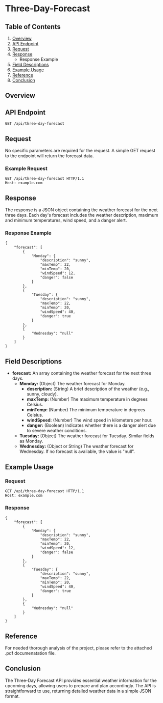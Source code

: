 # Three-Day-Forecast

## Table of Contents

1. [Overview](#Overview)
2. [API Endpoint](#API-Endpoint)
3. [Request](#Request)
4. [Response](#Response)
	- Response Example
5. [Field Descriptions](#Field-Descriptions)
6. [Example Usage](#Example-Usage)
7. [Reference](#Reference)
8. [Conclusion](#Conclusion)

## Overview

## API Endpoint
```
GET /api/three-day-forecast
```

## Request

No specific parameters are required for the request. A simple GET request to the endpoint will return the forecast data.

### Example Request
```
GET /api/three-day-forecast HTTP/1.1
Host: example.com
```

## Response

The response is a JSON object containing the weather forecast for the next three days. Each day's forecast includes the weather description, maximum and minimum temperatures, wind speed, and a danger alert.

### Response Example
```
{
	"forecast": [ 
		{
			"Monday": { 
        		"description": "sunny",
        		"maxTemp": 22,
        		"minTemp": 20,
        		"windSpeed": 12,
        		"danger": false
        	}
    	},
    	{
    		"Tuesday": {
    			"description": "sunny",
        		"maxTemp": 22,
        		"minTemp": 20,
        		"windSpeed": 40,
        		"danger": true
        	}
    	},
    	{
    		"Wednesday": "null"
    	}
	]
}
```


## Field Descriptions

- **forecast:** An array containing the weather forecast for the next three days.
  - **Monday:** (Object) The weather forecast for Monday.
    - **description:** (String) A brief description of the weather (e.g., sunny, cloudy).
    - **maxTemp:** (Number) The maximum temperature in degrees Celsius.
    - **minTemp:** (Number) The minimum temperature in degrees Celsius.
    - **windSpeed:** (Number) The wind speed in kilometers per hour.
    - **danger:** (Boolean) Indicates whether there is a danger alert due to severe weather conditions.
  - **Tuesday:** (Object) The weather forecast for Tuesday.
    Similar fields as Monday.
  - **Wednesday:** (Object or String) The weather forecast for Wednesday. If no forecast is available, the value is "null".
 
## Example Usage

### Request
```
GET /api/three-day-forecast HTTP/1.1
Host: example.com
```

### Response
```
{
	"forecast": [ 
		{
			"Monday": { 
        		"description": "sunny",
        		"maxTemp": 22,
        		"minTemp": 20,
        		"windSpeed": 12,
        		"danger": false
        	}
    	},
    	{
    		"Tuesday": {
    			"description": "sunny",
        		"maxTemp": 22,
        		"minTemp": 20,
        		"windSpeed": 40,
        		"danger": true
        	}
    	},
    	{
    		"Wednesday": "null"
    	}
	]
}
```

## Reference

For needed thorough analysis of the project, please refer to the attached .pdf documenatation file.

## Conclusion
The Three-Day Forecast API provides essential weather information for the upcoming days, allowing users to prepare and plan accordingly. The API is straightforward to use, returning detailed weather data in a simple JSON format.
